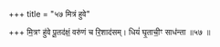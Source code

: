 +++
title = "५७ मित्रं हुवे"

+++
मि॒त्रꣳ हु॑वे पू॒तद॑क्षं॒ वरु॑णं च रि॒शाद॑सम्। धियं॑ घृ॒ताची॒ꣳ साध॑न्ता ॥५७ ॥
